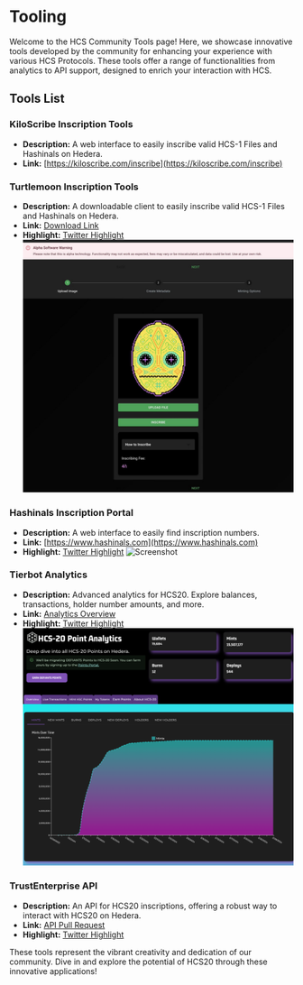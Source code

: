 # Tooling

Welcome to the HCS Community Tools page! Here, we showcase innovative tools developed by the community for enhancing your experience with various HCS Protocols. These tools offer a range of functionalities from analytics to API support, designed to enrich your interaction with HCS.

## Tools List

### KiloScribe Inscription Tools

- **Description:** A web interface to easily inscribe valid HCS-1 Files and Hashinals on Hedera.
- **Link:** [https://kiloscribe.com/inscribe](https://kiloscribe.com/inscribe)

### Turtlemoon Inscription Tools

- **Description:** A downloadable client to easily inscribe valid HCS-1 Files and Hashinals on Hedera.
- **Link:** [Download Link](https://patches-1.gitbook.io/hcs-20-auditable-points/download)
- **Highlight:** [Twitter Highlight](https://twitter.com/TurtleMoonCC/status/1766658087367131627)
![Screenshot](./assets/desktop-inscription.jpeg)

### Hashinals Inscription Portal

- **Description:** A web interface to easily find inscription numbers.
- **Link:** [https://www.hashinals.com](https://www.hashinals.com)
- **Highlight:** [Twitter Highlight](https://twitter.com/TurtleMoonCC/status/1766901983204483241)
![Screenshot](./assets/hashinals-db.png)

### Tierbot Analytics

- **Description:** Advanced analytics for HCS20. Explore balances, transactions, holder number amounts, and more.
- **Link:** [Analytics Overview](https://tier.bot/advanced-analytics/hedera/hcs20?tab=overview)
- **Highlight:** [Twitter Highlight](https://twitter.com/Kantorcodes/status/1743629782485536776)
![Screenshot](./assets/hcs-20-analytics.png)

### TrustEnterprise API

- **Description:** An API for HCS20 inscriptions, offering a robust way to interact with HCS20 on Hedera.
- **Link:** [API Pull Request](https://github.com/trustenterprises/core-api/pull/50)
- **Highlight:** [Twitter Highlight](https://twitter.com/flyinggazelle/status/1743679926207697291)

These tools represent the vibrant creativity and dedication of our community. Dive in and explore the potential of HCS20 through these innovative applications!